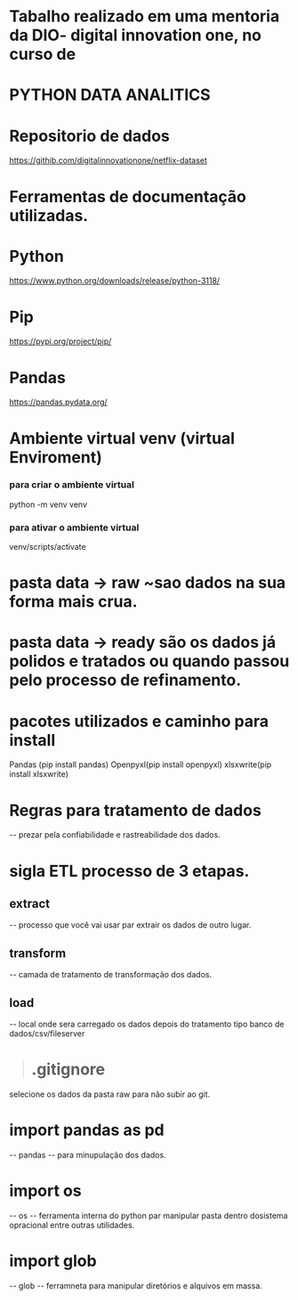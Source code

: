 # Tabalho realizado em uma mentoria da DIO- digital innovation one, no curso de 
# PYTHON DATA ANALITICS

# Repositorio de dados
https://githib.com/digitalinnovationone/netflix-dataset

# Ferramentas de documentação utilizadas.
# Python
https://www.python.org/downloads/release/python-3118/
# Pip
https://pypi.org/project/pip/
# Pandas
https://pandas.pydata.org/

# Ambiente virtual venv (virtual Enviroment)
### para criar o ambiente virtual
python -m venv venv
### para ativar o ambiente virtual
venv/scripts/activate

# pasta data -> raw ~sao dados  na sua forma mais crua.
# pasta data -> ready são os dados já polidos e tratados ou quando passou pelo processo de refinamento.


# pacotes utilizados e caminho para install
Pandas (pip install pandas)
Openpyxl(pip install openpyxl)
xlsxwrite(pip install xlsxwrite)

# Regras para tratamento de dados
-- prezar pela confiabilidade e rastreabilidade dos dados.

# sigla ETL processo de 3 etapas.
## extract
-- processo que você vai usar par extrair os dados de outro lugar.
## transform
-- camada de tratamento de transformação dos dados.
## load
-- local onde sera carregado os dados depois do tratamento tipo banco de dados/csv/fileserver 

># .gitignore
selecione os dados da pasta raw para não subir ao git.

# import pandas as pd
-- pandas -- para minupulação dos dados.
# import os
-- os -- ferramenta interna do python par manipular pasta dentro dosistema opracional entre outras utilidades.
# import glob
-- glob -- ferramneta para manipular diretórios e alquivos em massa.
 

